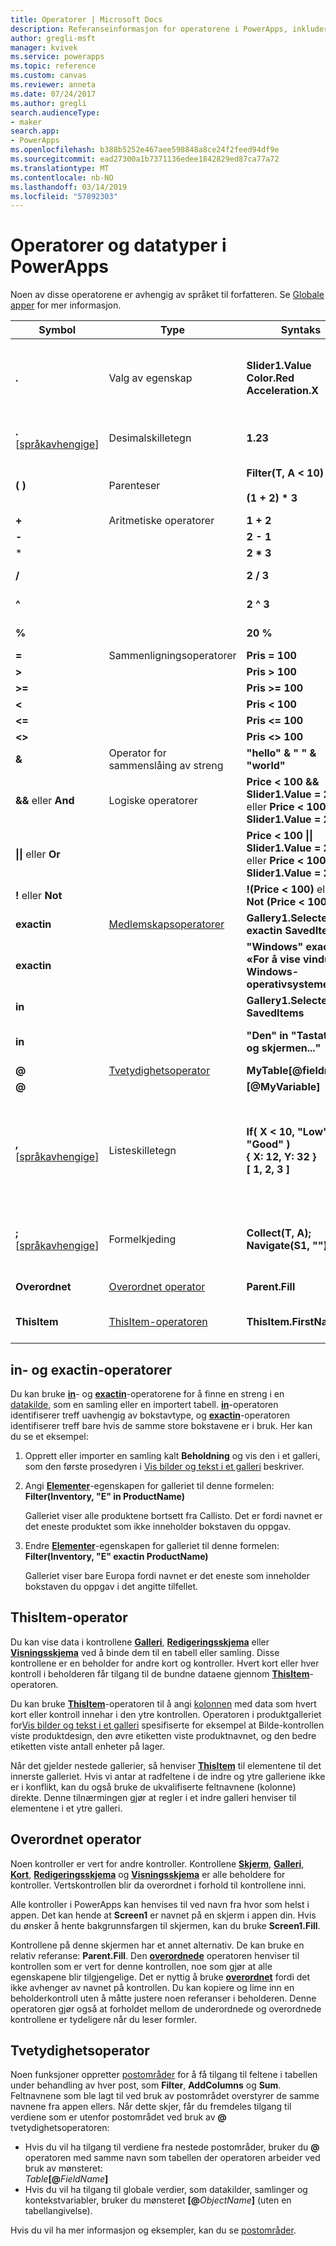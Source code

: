 ```yaml
---
title: Operatorer | Microsoft Docs
description: Referanseinformasjon for operatorene i PowerApps, inkludert syntaks og eksempler
author: gregli-msft
manager: kvivek
ms.service: powerapps
ms.topic: reference
ms.custom: canvas
ms.reviewer: anneta
ms.date: 07/24/2017
ms.author: gregli
search.audienceType:
- maker
search.app:
- PowerApps
ms.openlocfilehash: b388b5252e467aee598848a8ce24f2feed94df9e
ms.sourcegitcommit: ead27300a1b7371136edee1842829ed87ca77a72
ms.translationtype: MT
ms.contentlocale: nb-NO
ms.lasthandoff: 03/14/2019
ms.locfileid: "57892303"
---
```

# <a name="operators-and-data-types-in-powerapps"></a>Operatorer og datatyper i PowerApps
Noen av disse operatorene er avhengig av språket til forfatteren.  Se [Globale apper](../global-apps.md) for mer informasjon.


|                               Symbol                                |                        Type                         |                                                                                    Syntaks                                                                                    |                                                                                                                           Beskrivelse                                                                                                                            |
|---------------------------------------------------------------------|-----------------------------------------------------|------------------------------------------------------------------------------------------------------------------------------------------------------------------------------|------------------------------------------------------------------------------------------------------------------------------------------------------------------------------------------------------------------------------------------------------------------|
|                                **.**                                |                  Valg av egenskap                  |                                                               **Slider1.Value<br>Color.Red<br>Acceleration.X**                                                               |                                               Henter en egenskap fra en [tabell](../working-with-tables.md), kontroll, et [signal](signals.md) eller en opplisting.  Hvis du ønsker bakoverkompatibilitet, kan også **!** brukes.                                                |
| **.**<br>[[språkavhengige](../global-apps.md)]  |                  Desimalskilletegn                  |                                                             **1.23**                                                           |                                                                              Skilletegn mellom hele tall og delvise tall. Tegnet er avhengig av språket.                                                                              |
|                               **( )**                               |                     Parenteser                     |                                                               **Filter(T, A &lt; 10)**<br><br>**(1 + 2) \* 3**                                                               |                                                                                           Fremtvinger prioritert rekkefølge, og grupperer deluttrykk i et større uttrykk                                                                                           |
|                                **+**                                |                Aritmetiske operatorer                 |                                                                                  **1 + 2**                                                                                   |                                                                                                                             Addisjon                                                                                                                             |
|                                **-**                                |                       &nbsp;                        |                                                                                  **2 - 1**                                                                                   |                                                                                                                       Subtraksjon og tegn                                                                                                                       |
|                              *                               |                       &nbsp;                        |                                                                                  **2 \* 3**                                                                                  |                                                                                                                          Multiplikasjon                                                                                                                          |
|                                **/**                                |                       &nbsp;                        |                                                                                  **2 / 3**                                                                                   |                                                                                                   Divisjon (se også **[Mod](function-mod.md)**-funksjonen)                                                                                                    |
|                                **^**                                |                       &nbsp;                        |                                                                                  **2 ^ 3**                                                                                   |                                                                                          Eksponentiering, tilsvarer **[Power](function-numericals.md)**-funksjonen                                                                                          |
|                                **%**                                |                       &nbsp;                        |                                                                                   **20 %**                                                                                    |                                                                                                         Prosent (tilsvarer &quot;\* 1/100&quot;)                                                                                                          |
|                                **=**                                |                Sammenligningsoperatorer                 |                                                                               **Pris = 100**                                                                                |                                                                                                                             Er lik                                                                                                                             |
|                              **&gt;**                               |                       &nbsp;                        |                                                                              **Pris &gt; 100**                                                                              |                                                                                                                           Mer enn                                                                                                                           |
|                              **&gt;=**                              |                       &nbsp;                        |                                                                             **Pris &gt;= 100**                                                                              |                                                                                                                     Større enn eller lik                                                                                                                     |
|                              **&lt;**                               |                       &nbsp;                        |                                                                              **Pris &lt; 100**                                                                              |                                                                                                                            Mindre enn                                                                                                                             |
|                              **&lt;=**                              |                       &nbsp;                        |                                                                             **Pris &lt;= 100**                                                                              |                                                                                                                      Mindre enn eller lik                                                                                                                       |
|                            **&lt;&gt;**                             |                       &nbsp;                        |                                                                            **Pris &lt;&gt; 100**                                                                            |                                                                                                                           Ikke lik                                                                                                                           |
|                              **&amp;**                              |            Operator for sammenslåing av streng            |                                                      **&quot;hello&quot; &amp; &quot; &quot; &amp; &quot;world&quot;**                                                       |                                                                                                             Gjør at flere strenger vises kontinuerlig                                                                                                             |
|                      **&amp;&amp;** eller **And**                      |                  Logiske operatorer                  |                                       **Price &lt; 100 &amp;&amp; Slider1.Value = 20**<br>eller **Price &lt; 100 And Slider1.Value = 20**                                       |                                                                                         Logisk forbindelse, tilsvarer **[And](function-logicals.md)**-funksjonen                                                                                          |
|                     **&#124;&#124;** eller **Or**                      |                       &nbsp;                        |                                        **Price &lt; 100 &#124;&#124; Slider1.Value = 20** eller **Price &lt; 100 Or Slider1.Value = 20**                                        |                                                                                          Logisk disjunksjon, tilsvarer **[Or](function-logicals.md)**-funksjonen                                                                                          |
|                          **!** eller **Not**                           |                       &nbsp;                        |                                                              **!(Price &lt; 100)** eller **Not (Price &lt; 100)**                                                               |                                                                                           Logisk negasjon, tilsvarer **[Not](function-logicals.md)**-funksjonen                                                                                           |
|                             **exactin**                             |  [Medlemskapsoperatorer](#in-and-exactin-operators)  |                                                                   **Gallery1.Selected exactin SavedItems**                                                                   |                                                                                       Tilhører en [samling](../working-with-data-sources.md#collections) eller en tabell                                                                                        |
|                             **exactin**                             |                       &nbsp;                        |                                           **&quot;Windows&quot; exactin «For å vise vinduer i Windows-operativsystemet ...»**                                            |                                                                                                                 Delstreng-test (skiller mellom små og store bokstaver)                                                                                                                  |
|                               **in**                                |                       &nbsp;                        |                                                                     **Gallery1.Selected in SavedItems**                                                                      |                                                                                                               Tilhører en samling eller en tabell                                                                                                               |
|                               **in**                                |                       &nbsp;                        |                                                      **&quot;Den&quot; in &quot;Tastaturet og skjermen...&quot;**                                                      |                                                                                                                Delstreng-test (skiller ikke mellom små og store bokstaver)                                                                                                                 |
|                                **@**                                | [Tvetydighetsoperator](#disambiguation-operator) |                                                                           **MyTable[@fieldname]**                                                                            |                                                                                                                       Felttvetydighet                                                                                                                       |
|                                **@**                                |                       &nbsp;                        |                                                                              **[@MyVariable]**                                                                               |                                                                                                                      Global tvetydighet                                                                                                                       |
| **,**<br>[[språkavhengige](../global-apps.md)]  |                   Listeskilletegn                    | **If( X < 10, "Low", "Good" )**<br>**{ X: 12, Y: 32 }**<br>**[ 1, 2, 3 ]** | Adskiller: <ul><li>argumenter i funksjonsoppkallinger</li><li>felter i en [post](../working-with-tables.md#elements-of-a-table)</li><li>poster i en [verditabell](../working-with-tables.md#inline-syntax)</li></ul>.  Dette tegnet er avhengig av språket. |
| **;**<br>[[språkavhengige](../global-apps.md)] |                  Formelkjeding                   |                                     **Collect(T, A); Navigate(S1, &quot;&quot;)**                                     |                                                                          Separerer starten av funksjoner i egenskaper for virkemåte. Kjedingoperatoren er avhengig av språket.                                                                          |
|                             **Overordnet**                              |         [Overordnet operator](#parent-operator)         |                                                                               **Parent.Fill**                                                                                |                                                                                                           Tilgang til egenskapene til en kontrollbeholder                                                                                                            |
|                            **ThisItem**                             |       [ThisItem-operatoren](#thisitem-operator)       |                                                                            **ThisItem.FirstName**                                                                            |                                                                                                          Tilgang til felt i en Galleri- eller Skjema-kontroll                                                                                                           |

## <a name="in-and-exactin-operators"></a>in- og exactin-operatorer
Du kan bruke **[in](operators.md#in-and-exactin-operators)**- og **[exactin](operators.md#in-and-exactin-operators)**-operatorene for å finne en streng i en [datakilde](../working-with-data-sources.md), som en samling eller en importert tabell. **[in](operators.md#in-and-exactin-operators)**-operatoren identifiserer treff uavhengig av bokstavtype, og **[exactin](operators.md#in-and-exactin-operators)**-operatoren identifiserer treff bare hvis de samme store bokstavene er i bruk. Her kan du se et eksempel:

1. Opprett eller importer en samling kalt **Beholdning** og vis den i et galleri, som den første prosedyren i [Vis bilder og tekst i et galleri](../show-images-text-gallery-sort-filter.md) beskriver.
2. Angi **[Elementer](../controls/properties-core.md)**-egenskapen for galleriet til denne formelen:
   <br>**Filter(Inventory, "E" in ProductName)**

    Galleriet viser alle produktene bortsett fra Callisto. Det er fordi navnet er det eneste produktet som ikke inneholder bokstaven du oppgav.
3. Endre **[Elementer](../controls/properties-core.md)**-egenskapen for galleriet til denne formelen:
   <br>**Filter(Inventory, "E" exactin ProductName)**

    Galleriet viser bare Europa fordi navnet er det eneste som inneholder bokstaven du oppgav i det angitte tilfellet.

## <a name="thisitem-operator"></a>ThisItem-operator
Du kan vise data i kontrollene **[Galleri](../controls/control-gallery.md)**, **[Redigeringsskjema](../controls/control-form-detail.md)** eller **[Visningsskjema](../controls/control-form-detail.md)** ved å binde dem til en tabell eller samling.  Disse kontrollene er en beholder for andre kort og kontroller.  Hvert kort eller hver kontroll i beholderen får tilgang til de bundne dataene gjennom **[ThisItem](operators.md#thisitem-operator)**-operatoren.   

Du kan bruke **[ThisItem](operators.md#thisitem-operator)**-operatoren til å angi [kolonnen](../working-with-tables.md#columns) med data som hvert kort eller kontroll innehar i den ytre kontrollen. Operatoren i produktgalleriet for[Vis bilder og tekst i et galleri](../show-images-text-gallery-sort-filter.md) spesifiserte for eksempel at Bilde-kontrollen viste produktdesign, den øvre etiketten viste produktnavnet, og den bedre etiketten viste antall enheter på lager.

Når det gjelder nestede gallerier, så henviser **[ThisItem](operators.md#thisitem-operator)** til elementene til det innerste galleriet. Hvis vi antar at radfeltene i de indre og ytre galleriene ikke er i konflikt, kan du også bruke de ukvalifiserte feltnavnene (kolonne) direkte. Denne tilnærmingen gjør at regler i et indre galleri henviser til elementene i et ytre galleri.

## <a name="parent-operator"></a>Overordnet operator
Noen kontroller er vert for andre kontroller. Kontrollene **[Skjerm](../controls/control-screen.md)**, **[Galleri](../controls/control-gallery.md)**, **[Kort](../controls/control-card.md)**, **[Redigeringsskjema](../controls/control-form-detail.md)** og **[Visningsskjema](../controls/control-form-detail.md)** er alle beholdere for kontroller. Vertskontrollen blir da overordnet i forhold til kontrollene inni.

Alle kontroller i PowerApps kan henvises til ved navn fra hvor som helst i appen. Det kan hende at **Screen1** er navnet på en skjerm i appen din. Hvis du ønsker å hente bakgrunnsfargen til skjermen, kan du bruke **Screen1.Fill**.

Kontrollene på denne skjermen har et annet alternativ. De kan bruke en relativ referanse: **Parent.Fill**. Den **[overordnede](operators.md#parent-operator)** operatoren henviser til kontrollen som er vert for denne kontrollen, noe som gjør at alle egenskapene blir tilgjengelige. Det er nyttig å bruke **[overordnet](operators.md#parent-operator)** fordi det ikke avhenger av navnet på kontrollen. Du kan kopiere og lime inn en beholderkontroll uten å måtte justere noen referanser i beholderen. Denne operatoren gjør også at forholdet mellom de underordnede og overordnede kontrollene er tydeligere når du leser formler.

## <a name="disambiguation-operator"></a>Tvetydighetsoperator
Noen funksjoner oppretter [postområder](../working-with-tables.md#record-scope) for å få tilgang til feltene i tabellen under behandling av hver post, som **Filter**, **AddColumns** og **Sum**.  Feltnavnene som ble lagt til ved bruk av postområdet overstyrer de samme navnene fra appen ellers.  Når dette skjer, får du fremdeles tilgang til verdiene som er utenfor postområdet ved bruk av **@** tvetydighetsoperatoren:

* Hvis du vil ha tilgang til verdiene fra nestede postområder, bruker du **@** operatoren med samme navn som tabellen der operatoren arbeider ved bruk av mønsteret:<br>_Table_**[@**_FieldName_**]**
* Hvis du vil ha tilgang til globale verdier, som datakilder, samlinger og kontekstvariabler, bruker du mønsteret **[@**_ObjectName_**]** (uten en tabellangivelse).

Hvis du vil ha mer informasjon og eksempler, kan du se [postområder](../working-with-tables.md#record-scope).

